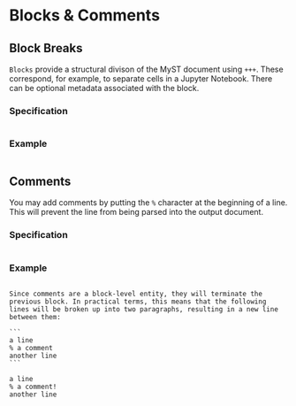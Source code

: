 # Blocks & Comments

## Block Breaks

`Blocks` provide a structural divison of the MyST document using `+++`. These correspond, for example, to separate cells in a Jupyter Notebook. There can be optional metadata associated with the block.


### Specification

```{embed} spec:blockbreak
```

### Example

```{embed} example:blockbreak
```

## Comments

You may add comments by putting the `%` character at the beginning of a line. This will prevent the line from being parsed into the output document.


### Specification

```{embed} spec:comment
```

### Example

```{embed} example:comment
```

````{important}
Since comments are a block-level entity, they will terminate the previous block. In practical terms, this means that the following lines will be broken up into two paragraphs, resulting in a new line between them:

```
a line
% a comment
another line
```

a line
% a comment!
another line
````
